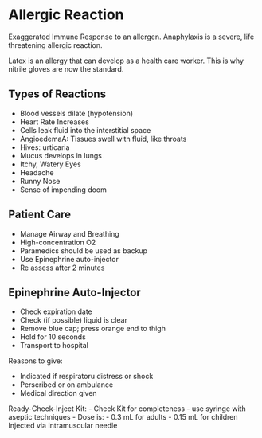 # Allergic Reaction
Exaggerated Immune Response to an allergen.
Anaphylaxis is a severe, life threatening allergic reaction.

Latex is an allergy that can develop as a health care worker.
This is why nitrile gloves are now the standard.

## Types of Reactions
 - Blood vessels dilate (hypotension)
 - Heart Rate Increases
 - Cells leak fluid into the interstitial space
 - AngioedemaA: Tissues swell with fluid, like throats
 - Hives: urticaria
 - Mucus develops in lungs
 - Itchy, Watery Eyes
 - Headache
 - Runny Nose
 - Sense of impending doom

## Patient Care
 - Manage Airway and Breathing
 - High-concentration O2
 - Paramedics should be used as backup
 - Use Epinephrine auto-injector
 - Re assess after 2 minutes


## Epinephrine Auto-Injector
 - Check expiration date
 - Check (if possible) liquid is clear
 - Remove blue cap; press orange end to thigh
 - Hold for 10 seconds
 - Transport to hospital
 
Reasons to give:
 - Indicated if respiratoru distress or shock
 - Perscribed or on ambulance
 - Medical direction given

Ready-Check-Inject Kit:
    - Check Kit for completeness
    - use syringe with aseptic techniques
    - Dose is:
        - 0.3 mL for adults
        - 0.15 mL for children
    Injected via Intramuscular needle
